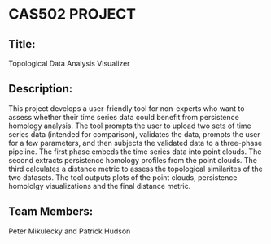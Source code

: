 # CAS502 PROJECT

## Title: 
Topological Data Analysis Visualizer

## Description:
This project develops a user-friendly tool for non-experts who want to assess whether their
time series data could benefit from persistence homology analysis. The tool prompts the user
to upload two sets of time series data (intended for comparison), validates the data, prompts
the user for a few parameters, and then subjects the validated data to a three-phase pipeline.
The first phase embeds the time series data into point clouds. The second extracts persistence
homology profiles from the point clouds. The third calculates a distance metric to assess the
topological similarites of the two datasets. The tool outputs plots of the point clouds, 
persistence homololgy visualizations and the final distance metric.

## Team Members:
Peter Mikulecky and Patrick Hudson 
